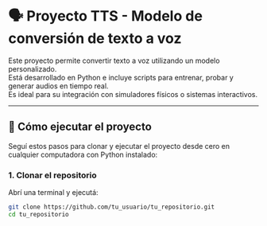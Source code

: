 # 🗣️ Proyecto TTS - Modelo de conversión de texto a voz

Este proyecto permite convertir texto a voz utilizando un modelo personalizado.  
Está desarrollado en Python e incluye scripts para entrenar, probar y generar audios en tiempo real.  
Es ideal para su integración con simuladores físicos o sistemas interactivos.

---

## 🧪 Cómo ejecutar el proyecto 

Seguí estos pasos para clonar y ejecutar el proyecto desde cero en cualquier computadora con Python instalado:

### 1. Clonar el repositorio

Abrí una terminal y ejecutá:

```bash
git clone https://github.com/tu_usuario/tu_repositorio.git
cd tu_repositorio
